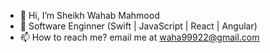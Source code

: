 - 👋 Hi, I’m Sheikh Wahab Mahmood
- 👀 Software Enginner (Swift | JavaScript | React | Angular)
- 📫 How to reach me? email me at waha99922@gmail.com

<!---
waha99922/waha99922 is a ✨ special ✨ repository because its `README.md` (this file) appears on your GitHub profile.
You can click the Preview link to take a look at your changes.
--->
